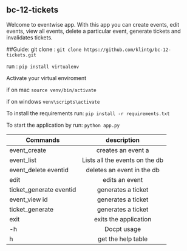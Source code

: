 ## bc-12-tickets

Welcome to eventwise app. With this app you can create events, edit events, view all events, 
delete a particular event, generate tickets and invalidates tickets.

##Guide:
git clone : `git clone https://github.com/klintg/bc-12-tickets.git`

run : `pip install virtualenv`

Activate your virtual enviroment

if on mac `source venv/bin/activate`

if on windows `venv\scripts\activate`

To install the requirements run: `pip install -r requirements.txt`

To start the application by run: `python app.py`


| Commands          | description        
| ----------------- |:------------------------------:|
| event_create             | creates an event a |
| event_list               | Lists all the events on the db  |
| event_delete  eventid    | deletes an event in the db      | 
| edit                     | edits an event                  |
| ticket_generate eventid  | generates a ticket              |
| event_view  id           | generates a ticket              |
| ticket_generate          | generates a ticket              |
| exit                     | exits the application           |
| -h                       | Docpt usage                     |
| h                        | get the help table              |

